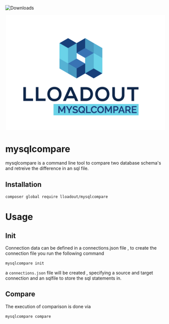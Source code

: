 ![Downloads](https://img.shields.io/packagist/dt/lloadout/mysqlcompare.svg?style=flat-square)

<p align="center">
    <img src="https://github.com/LLoadout/assets/blob/master/LLoadout_mysqlcompare.png" width="500" title="LLoadout logo">
</p>

# mysqlcompare

mysqlcompare is a command line tool to compare two database schema's and retreive the difference in an sql file.

## Installation

```shell
composer global require lloadout/mysqlcompare
```

# Usage

## Init

Connection data can be defined in a connections.json file , to create the connection file you run the following command

```shell
mysqlcompare init
```

a `connections.json` file will be created , specifying a source and target connection and an sqlfile to store the sql statements in.

## Compare

The execution of comparison is done via 

```shell
mysqlcompare compare
```
